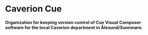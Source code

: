 <!-- You should update profile/README.md for changes to affect what the public sees -->
# Caverion Cue

#### Organization for keeping version control of Cue Visual Composer software for the local Caverion department in Ålesund/Sunnmøre.
